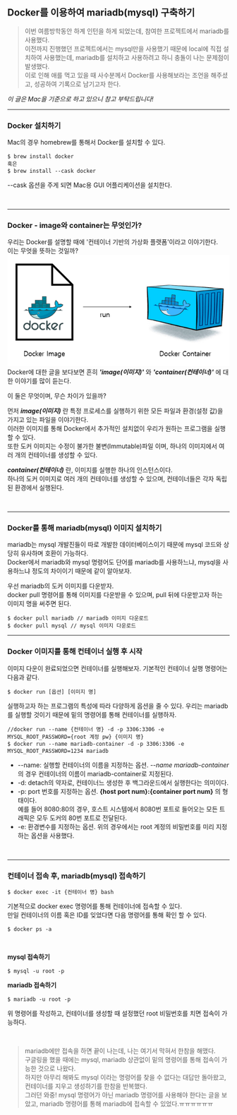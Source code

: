 ## Docker를 이용하여 mariadb(mysql) 구축하기

> 이번 여름방학동안 하계 인턴을 하게 되었는데, 참여한 프로젝트에서 mariadb를 사용했다.   
> 이전까지 진행했던 프로젝트에서는 mysql만을 사용했기 때문에 local에 직접 설치하여 사용했는데, mariadb를 설치하고 사용하려고 하니 충돌이 나는 문제점이 발생했다.  
> 이로 인해 애를 먹고 있을 때 사수분께서 Docker를 사용해보라는 조언을 해주셨고, 성공하여 기록으로 남기고자 한다.

*이 글은 Mac을 기준으로 하고 있으니 참고 부탁드립니다!*

---
### Docker 설치하기

Mac의 경우 homebrew를 통해서 Docker를 설치할 수 있다.
```
$ brew install docker
혹은
$ brew install --cask docker
```
--cask 옵션을 주게 되면 Mac용 GUI 어플리케이션을 설치한다.

<br>

---
### Docker - image와 container는 무엇인가?
우리는 Docker를 설명할 때에 '컨테이너 기반의 가상화 플랫폼'이라고 이야기한다.  
이는 무엇을 뜻하는 것일까?
![img.png](image/img1.png)
Docker에 대한 글을 보다보면 흔히 ***'image(이미지)'*** 와 ***'container(컨테이너)'*** 에 대한 이야기를 많이 듣는다.

이 둘은 무엇이며, 무슨 차이가 있을까?

먼저 ***image(이미지)*** 란 특정 프로세스를 실행하기 위한 모든 파일과 환경(설정 값)을 가지고 있는 파일을 이야기한다.  
이러한 이미지를 통해 Docker에서 추가적인 설치없이 우리가 원하는 프로그램을 실행할 수 있다.  
또한 도커 이미지는 수정이 불가한 불변(Immutable)파일 이며, 하나의 이미지에서 여러 개의 컨테이너를 생성할 수 있다.


***container(컨테이너)*** 란, 이미지를 실행한 하나의 인스턴스이다.  
하나의 도커 이미지로 여러 개의 컨테이너를 생성할 수 있으며, 컨테이너들은 각자 독립된 환경에서 실행된다.  

<br>

---
### Docker를 통해 mariadb(mysql) 이미지 설치하기
mariadb는 mysql 개발진들이 따로 개발한 데이터베이스이기 때문에 mysql 코드와 상당히 유사하며 호환이 가능하다.  
Docker에서 mariadb와 mysql 명령어도 단어를 mariadb를 사용하느냐, mysql을 사용하느냐 정도의 차이이기 때문에 같이 알아보자.

우선 mariadb의 도커 이미지를 다운받자.  
docker pull 명령어를 통해 이미지를 다운받을 수 있으며, pull 뒤에 다운받고자 하는 이미지 명을 써주면 된다.
```
$ docker pull mariadb // mariadb 이미지 다운로드
$ docker pull mysql // mysql 이미지 다운로드
```


---
### Docker 이미지를 통해 컨테이너 실행 후 시작
이미지 다운이 완료되었으면 컨테이너를 실행해보자. 기본적인 컨테이너 실행 명령어는 다음과 같다.
```
$ docker run [옵션] [이미지 명]
```
실행하고자 하는 프로그램의 특성에 따라 다양하게 옵션을 줄 수 있다. 우리는 mariadb를 실행할 것이기 때문에 밑의 명령어를 통해 컨테이너를 실행하자.

```
//docker run --name {컨테이너 명} -d -p 3306:3306 -e MYSQL_ROOT_PASSWORD={root 계정 pw} {이미지 명}
$ docker run --name mariadb-container -d -p 3306:3306 -e MYSQL_ROOT_PASSWORD=1234 mariadb
```
- --name: 실행할 컨테이너의 이름을 지정하는 옵션. *--name mariadb-container* 의 경우 컨테이너의 이름이 mariadb-container로 지정된다.
- -d: detach의 약자로, 컨테이너느 생성한 후 백그라운드에서 실행한다는 의미이다.
- -p: port 번호를 지정하는 옵션. **{host port num}:{container port num}** 의 형태이다.  
    예를 들어 8080:80의 경우, 호스트 시스템에서 8080번 포트로 들어오는 모든 트래픽은 모두 도커의 80번 포트로 전달된다.
- -e: 환경변수를 지정하는 옵션. 위의 경우에서는 root 계정의 비밀번호를 미리 지정하는 옵션을 사용했다.

<br>


---
### 컨테이너 접속 후, mariadb(mysql) 접속하기
```
$ docker exec -it {컨테이너 명} bash
```
기본적으로 docker exec 명령어를 통해 컨테이너에 접속할 수 있다.  
만일 컨테이너의 이름 혹은 ID를 잊었다면 다음 명령어를 통해 확인 할 수 있다.
```
$ docker ps -a
```

<br>

**mysql 접속하기**
```
$ mysql -u root -p
```

**mariadb 접속하기**
```
$ mariadb -u root -p
```
위 명령어를 작성하고, 컨테이너를 생성할 때 설정했던 root 비밀번호를 치면 접속이 가능하다.

<br>

> mariadb에만 접속을 하면 끝이 나는데, 나는 여기서 막혀서 한참을 해맸다.  
구글링을 했을 때에는 mysql, mariadb 상관없이 밑의 명령어를 통해 접속이 가능한 것으로 나왔다.    
하지만 아무리 해봐도 mysql 이라는 명령어를 찾을 수 없다는 대답만 돌아왔고, 컨테이너를 지우고 생성하기를 한참을 반복했다.  
그러던 와중! mysql 명령어가 아닌 mariadb 명령어를 사용해야 한다는 글을 보았고, mariadb 명령어를 통해 mariadb에 접속할 수 있었다.ㅠㅠㅠㅠㅠㅠ